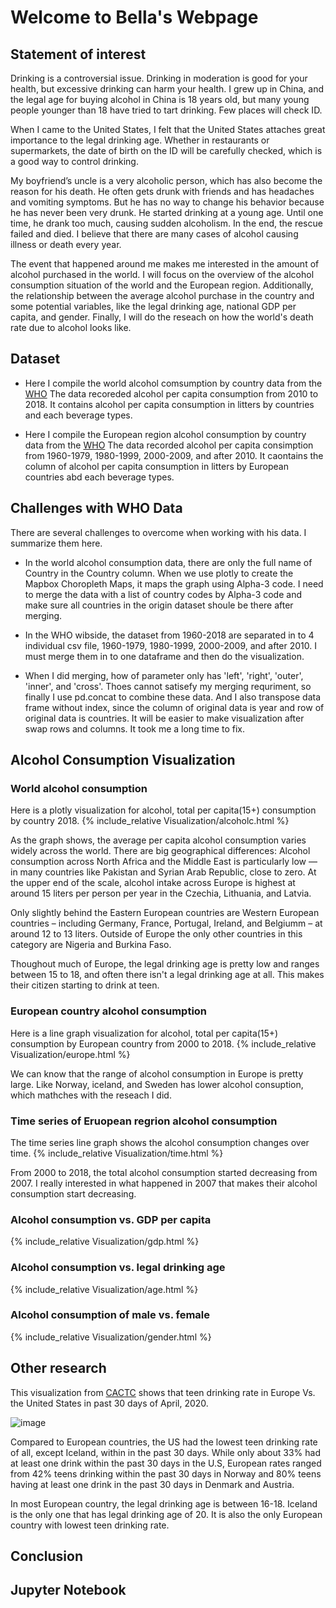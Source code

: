 # Welcome to Bella's Webpage

## Statement of interest

Drinking is a controversial issue. Drinking in moderation is good for your health, but excessive drinking can harm your health. I grew up in China, and the legal age for buying alcohol in China is 18 years old, but many young people younger than 18 have tried to tart drinking. Few places will check ID.

When I came to the United States, I felt that the United States attaches great importance to the legal drinking age. Whether in restaurants or supermarkets, the date of birth on the ID will be carefully checked, which is a good way to control drinking.

My boyfriend’s uncle is a very alcoholic person, which has also become the reason for his death. He often gets drunk with friends and has headaches and vomiting symptoms. But he has no way to change his behavior because he has never been very drunk. He started drinking at a young age. Until one time, he drank too much, causing sudden alcoholism. In the end, the rescue failed and died. I believe that there are many cases of alcohol causing illness or death every year.

The event that happened around me makes me interested in the amount of alcohol purchased in the world. I will focus on the overview of the alcohol consumption situation of the world and the European region. Additionally, the relationship between the average alcohol purchase in the country and some potential variables, like the legal drinking age, national GDP per capita, and gender. Finally, I will do the reseach on how the world's death rate due to alcohol looks like.

## Dataset
* Here I compile the world alcohol comsumption by country data from the [WHO](https://apps.who.int/gho/data/node.main.A1039?lang=en)
The data recoreded alcohol per capita consumption from 2010 to 2018. It contains alcohol per capita consumption in litters by countries and each beverage types. 

* Here I compile the European region alcohol consumption by country data from the [WHO](https://apps.who.int/gho/data/node.main-euro.A1022?lang=en&showonly=GISAH)
The data recorded alcohol per capita consimption from 1960-1979, 1980-1999, 2000-2009, and after 2010. It caontains the column of alcohol per capita consumption in litters by European countries abd each beverage types. 

## Challenges with WHO Data

There are several challenges to overcome when working with his data. I summarize them here.

* In the world alcohol consumption data, there are only the full name of Country in the Country column. When we use plotly to create the Mapbox Choropleth Maps, it maps the graph using Alpha-3 code. I need to merge the data with a list of country codes by Alpha-3 code and make sure all countries in the origin dataset shoule be there after merging. 

* In the WHO wibside, the dataset from 1960-2018 are separated in to 4 individual csv file, 1960-1979, 1980-1999, 2000-2009, and after 2010. I must merge them in to one dataframe and then do the visualization.

* When I did merging, how of parameter only has 'left', 'right', 'outer', 'inner', and 'cross'. Thoes cannot satisefy my merging requriment, so finally I use pd.concat to combine these data. And I also transpose data frame without index, since the column of original data is year and row of original data is countries. It will be easier to make visualization after swap rows and columns. It took me a long time to fix. 

## Alcohol Consumption Visualization

### World alcohol consumption

Here is a plotly visualization for alcohol, total per capita(15+) consumption by country 2018.
{% include_relative Visualization/alcoholc.html %}

As the graph shows, the average per capita alcohol consumption varies widely across the world. 
There are big geographical differences: Alcohol consumption across North Africa and the Middle East is particularly low — in many countries like Pakistan and Syrian Arab Republic, close to zero. At the upper end of the scale, alcohol intake across Europe is highest at around 15 liters per person per year in the Czechia, Lithuania, and Latvia. 

Only slightly behind the Eastern European countries are Western European countries – including Germany, France, Portugal, Ireland, and Belgiumm – at around 12 to 13 liters. Outside of Europe the only other countries in this category are Nigeria and Burkina Faso.

Thoughout much of Europe, the legal drinking age is pretty low and ranges between 15 to 18, and often there isn't a legal drinking age at all. This makes their citizen starting to drink at teen. 

### European country alcohol consumption

Here is a line graph visualization for alcohol, total per capita(15+) consumption by European country from 2000 to 2018. 
{% include_relative Visualization/europe.html %}

We can know that the range of alcohol consumption in Europe is pretty large. Like Norway, iceland, and Sweden has lower alcohol consuption, which mathches with the reseach I did. 

### Time series of Eruopean regrion alcohol consumption 

The time series line graph shows the alcohol consumption changes over time. 
{% include_relative Visualization/time.html %}

From 2000 to 2018, the total alcohol consumption started decreasing from 2007. I really interested in what happened in 2007 that makes their alcohol consumption start decreasing. 

### Alcohol consumption vs. GDP per capita
{% include_relative Visualization/gdp.html %}

### Alcohol consumption vs. legal drinking age 
{% include_relative Visualization/age.html %}

### Alcohol consumption of male vs. female
{% include_relative Visualization/gender.html %}



## Other research

This visualization from [CACTC](https://www.cortlandareactc.org/post/teen-drinking-in-europe-vs-the-united-states#:~:text=While%20only%20about%2033%20out,days%20in%20Denmark%20and%20Austria.) shows that teen drinking rate in Europe Vs. the United States in past 30 days of April, 2020. 

![image](https://static.wixstatic.com/media/c07c7f_a3ffa46bee974eb8af0fcd33f7702e1d~mv2.png/v1/fill/w_1000,h_1000,al_c,q_90/c07c7f_a3ffa46bee974eb8af0fcd33f7702e1d~mv2.webp)

Compared to European countries, the US had the lowest teen drinking rate of all, except Iceland, within in the past 30 days. While only about 33% had at least one drink within the past 30 days in the U.S, European rates ranged from 42% teens drinking within the past 30 days in Norway and 80% teens having at least one drink in the past 30 days in Denmark and Austria.   

In most European country, the legal drinking age is between 16-18. Iceland is the only one that has legal drinking age of 20. It is also the only European country with lowest teen drinking rate. 

## Conclusion

## Jupyter Notebook



